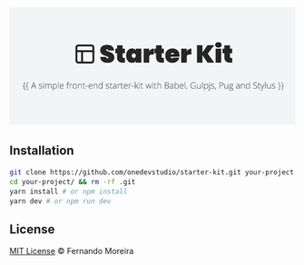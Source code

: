 ![Starter Kit](/src/images/share.png?v=1)

## Installation

```bash
git clone https://github.com/onedevstudio/starter-kit.git your-project
cd your-project/ && rm -rf .git
yarn install # or npm install
yarn dev # or npm run dev
```

## License

[MIT License](/LICENSE) © Fernando Moreira
